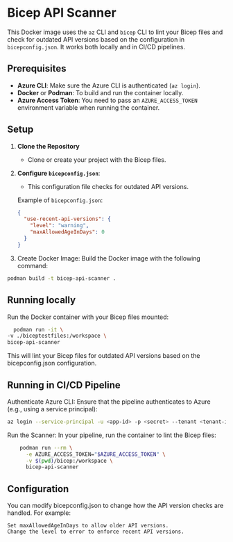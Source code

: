 # Bicep API Scanner

This Docker image uses the `az` CLI and `bicep` CLI to lint your Bicep files and check for outdated API versions based on the configuration in `bicepconfig.json`. It works both locally and in CI/CD pipelines.

## Prerequisites

- **Azure CLI**: Make sure the Azure CLI is authenticated (`az login`).
- **Docker** or **Podman**: To build and run the container locally.
- **Azure Access Token**: You need to pass an `AZURE_ACCESS_TOKEN` environment variable when running the container.

## Setup

1. **Clone the Repository**

   - Clone or create your project with the Bicep files.

2. **Configure `bicepconfig.json`**:

   - This configuration file checks for outdated API versions.

   Example of `bicepconfig.json`:

   ```json
   {
     "use-recent-api-versions": {
       "level": "warning",
       "maxAllowedAgeInDays": 0
     }
   }
   ```

3. Create Docker Image: Build the Docker image with the following command:

```bash
podman build -t bicep-api-scanner .
```

## Running locally

Run the Docker container with your Bicep files mounted:

```bash
  podman run -it \
-v ./biceptestfiles:/workspace \
bicep-api-scanner
```

This will lint your Bicep files for outdated API versions based on the bicepconfig.json configuration.

## Running in CI/CD Pipeline

Authenticate Azure CLI: Ensure that the pipeline authenticates to Azure (e.g., using a service principal):

```bash
az login --service-principal -u <app-id> -p <secret> --tenant <tenant-id>
```

Run the Scanner: In your pipeline, run the container to lint the Bicep files:

```bash
    podman run --rm \
      -e AZURE_ACCESS_TOKEN="$AZURE_ACCESS_TOKEN" \
      -v $(pwd)/bicep:/workspace \
      bicep-api-scanner
```

## Configuration

You can modify bicepconfig.json to change how the API version checks are handled. For example:

    Set maxAllowedAgeInDays to allow older API versions.
    Change the level to error to enforce recent API versions.
